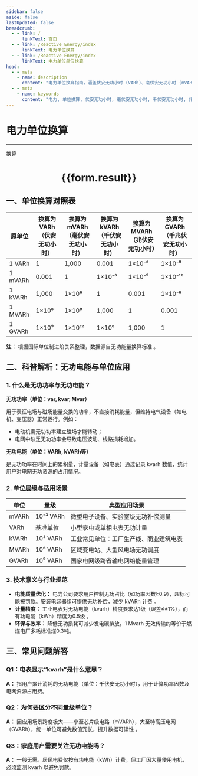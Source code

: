 ```yaml
---
sidebar: false
aside: false
lastUpdated: false
breadcrumb:
  - - link: /
      linkText: 首页
  - - link: /Reactive Energy/index
      linkText: 电力单位换算
  - - link: /Reactive Energy/index
      linkText: 电力单位单位换算
head:
  - - meta
    - name: description
      content: "电力单位换算指南，涵盖伏安无功小时 (VARh)、毫伏安无功小时 (mVARh)、千伏安无功小时 (kVARh)、兆伏安无功小时 (MVARh)、千兆伏安无功小时 (GVARh) 的详细换算公式与说明。"
  - - meta
    - name: keywords
      content: "电力, 单位换算, 伏安无功小时, 毫伏安无功小时, 千伏安无功小时, 兆伏安无功小时, 千兆伏安无功小时, 换算公式, 电力单位换算指南"
---
```

# 电力单位换算
---
<script setup>
import { onMounted, reactive, inject ,ref  } from 'vue'
import { NButton,NForm ,NFormItem,NInput,NInputNumber,NSelect,NCard,useMessage ,NGrid ,NGi } from 'naive-ui'
import { defineClientComponent } from 'vitepress'
import { Charge } from '../../files';
const convert = inject('convert')
const options =  [
  { "label": "伏安无功小时 (VARh)", "value": "VARh" },
  { "label": "毫伏安无功小时 (mVARh)", "value": "mVARh" },
  { "label": "千伏安无功小时 (kVARh)", "value": "kVARh" },
  { "label": "兆伏安无功小时 (MVARh)", "value": "MVARh" },
  { "label": "千兆伏安无功小时 (GVARh)", "value": "GVARh" }
];
const formRef = ref(null);
const rules = {
  number:{
    required: true,
    type: 'number',
    trigger: "blur"
  },
  to:{
    required: true,
    trigger: "select"
  },
  from:{
    required: true,
    trigger: "select"
  }
}
const form = reactive({
  number:null,
  to:'',
  from:'',
  result:'',
  title:'面积单位换算',
})
const convertHandler = (e) => {
   e.preventDefault();
  formRef.value?.validate((errors)=>{
    if (!errors) {
      form.result = `${form.number}${form.from} = ${convert(form.number).from(form.from).to(form.to)}${form.to}`
    }
  })
}
</script>

<n-form size="large" :model="form" ref='formRef' :rules="rules">
  <n-form-item label="数值"  path="number">
    <n-input-number size="large" style="width:100%" :min="0" v-model:value="form.number"   placeholder="请输入要换算的数值" />
  </n-form-item>
  <n-form-item label="从" path="from">
    <n-select  size="large" :options="options" v-model:value="form.from" placeholder="请选择原始单位" />
  </n-form-item>
  <n-form-item label="到" path="to">
    <n-select  size="large" :options="options" v-model:value="form.to" placeholder="请选择换算单位" />
  </n-form-item>
  <n-form-item>
    <n-button type="primary" style="width:100%" @click="convertHandler">换算</n-button>
  </n-form-item>
</n-form>
<n-card  embedded :bordered="false" hoverable>
  <div  style="text-align:center">
    <h1>{{form.result}}</h1>
  </div>
</n-card>


## 一、单位换算对照表

| 原单位 | 换算为 VARh（伏安无功小时） | 换算为 mVARh（毫伏安无功小时） | 换算为 kVARh（千伏安无功小时） | 换算为 MVARh（兆伏安无功小时） | 换算为 GVARh（千兆伏安无功小时） |
| --- | --- | --- | --- | --- | --- |
| 1 VARh | 1 | 1,000 | 0.001 | 1×10⁻⁶ | 1×10⁻⁹ |
| 1 mVARh | 0.001 | 1 | 1×10⁻⁶ | 1×10⁻⁹ | 1×10⁻¹² |
| 1 kVARh | 1,000 | 1×10⁶ | 1 | 0.001 | 1×10⁻⁶ |
| 1 MVARh | 1×10⁶ | 1×10⁹ | 1,000 | 1 | 0.001 |
| 1 GVARh | 1×10⁹ | 1×10¹² | 1×10⁶ | 1,000 | 1 |

**注：** 根据国际单位制进阶关系整理，数据源自无功能量换算标准 。

## 二、科普解析：无功电能与单位应用

### 1. 什么是无功功率与无功电能？

**无功功率（单位：var, kvar, Mvar）**

用于表征电场与磁场能量交换的功率，不直接消耗能量，但维持电气设备（如电机、变压器）正常运行。例如：

- 电动机需无功功率建立磁场才能转动；
- 电网中缺乏无功功率会导致电压波动、线路损耗增加。

**无功电能（单位：VARh, kVARh等）**

是无功功率在时间上的累积量，计量设备（如电表）通过记录 kvarh 数值，统计用户对电网无功资源的占用情况。

### 2. 单位层级与适用场景

| 单位 | 量级 | 典型应用场景 |
| --- | --- | --- |
| mVARh | 10⁻³ VARh | 微型电子设备、实验室级无功补偿测量 |
| VARh | 基准单位 | 小型家电或单相电表无功计量 |
| kVARh | 10³ VARh | 工业常见单位：工厂生产线、商业建筑电表  |
| MVARh | 10⁶ VARh | 区域变电站、大型风电场无功调度  |
| GVARh | 10⁹ VARh | 国家电网级跨省输电网络能量管理  |

### 3. 技术意义与行业规范

- **电能质量优化：**
  电力公司要求用户控制无功占比（如功率因数≥0.9），超标可能被罚款。安装电容器组可提供无功补偿，减少 kVARh 计费 。
- **计量精度：**
  工业电表对无功电能（kvarh）精度要求达1级（误差≤±1%），而有功电能（kWh）精度为0.5级 。
- **环保与效率：**
  降低无功损耗可减少发电碳排放。1 Mvarh 无效传输约等价于燃煤电厂多耗标准煤0.3吨。

## 三、常见问题解答

### Q1：电表显示“kvarh”是什么意思？

**A：** 指用户累计消耗的无功电能（单位：千伏安无功小时），用于计算功率因数及电网资源占用费。

### Q2：为何要区分不同量级单位？

**A：** 因应用场景跨度极大——小至芯片级电路（mVARh），大至特高压电网（GVARh），统一单位可避免数值冗长，提升数据可读性 。

### Q3：家庭用户需要关注无功电能吗？

**A：** 一般无需。居民电费仅按有功电能（kWh）计费，但工厂因大量使用电机，必须监测 kvarh 以避免罚款。